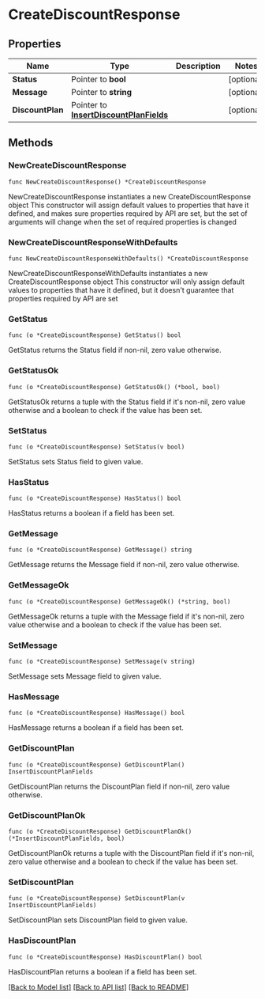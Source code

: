 # CreateDiscountResponse

## Properties

Name | Type | Description | Notes
------------ | ------------- | ------------- | -------------
**Status** | Pointer to **bool** |  | [optional] 
**Message** | Pointer to **string** |  | [optional] 
**DiscountPlan** | Pointer to [**InsertDiscountPlanFields**](InsertDiscountPlanFields.md) |  | [optional] 

## Methods

### NewCreateDiscountResponse

`func NewCreateDiscountResponse() *CreateDiscountResponse`

NewCreateDiscountResponse instantiates a new CreateDiscountResponse object
This constructor will assign default values to properties that have it defined,
and makes sure properties required by API are set, but the set of arguments
will change when the set of required properties is changed

### NewCreateDiscountResponseWithDefaults

`func NewCreateDiscountResponseWithDefaults() *CreateDiscountResponse`

NewCreateDiscountResponseWithDefaults instantiates a new CreateDiscountResponse object
This constructor will only assign default values to properties that have it defined,
but it doesn't guarantee that properties required by API are set

### GetStatus

`func (o *CreateDiscountResponse) GetStatus() bool`

GetStatus returns the Status field if non-nil, zero value otherwise.

### GetStatusOk

`func (o *CreateDiscountResponse) GetStatusOk() (*bool, bool)`

GetStatusOk returns a tuple with the Status field if it's non-nil, zero value otherwise
and a boolean to check if the value has been set.

### SetStatus

`func (o *CreateDiscountResponse) SetStatus(v bool)`

SetStatus sets Status field to given value.

### HasStatus

`func (o *CreateDiscountResponse) HasStatus() bool`

HasStatus returns a boolean if a field has been set.

### GetMessage

`func (o *CreateDiscountResponse) GetMessage() string`

GetMessage returns the Message field if non-nil, zero value otherwise.

### GetMessageOk

`func (o *CreateDiscountResponse) GetMessageOk() (*string, bool)`

GetMessageOk returns a tuple with the Message field if it's non-nil, zero value otherwise
and a boolean to check if the value has been set.

### SetMessage

`func (o *CreateDiscountResponse) SetMessage(v string)`

SetMessage sets Message field to given value.

### HasMessage

`func (o *CreateDiscountResponse) HasMessage() bool`

HasMessage returns a boolean if a field has been set.

### GetDiscountPlan

`func (o *CreateDiscountResponse) GetDiscountPlan() InsertDiscountPlanFields`

GetDiscountPlan returns the DiscountPlan field if non-nil, zero value otherwise.

### GetDiscountPlanOk

`func (o *CreateDiscountResponse) GetDiscountPlanOk() (*InsertDiscountPlanFields, bool)`

GetDiscountPlanOk returns a tuple with the DiscountPlan field if it's non-nil, zero value otherwise
and a boolean to check if the value has been set.

### SetDiscountPlan

`func (o *CreateDiscountResponse) SetDiscountPlan(v InsertDiscountPlanFields)`

SetDiscountPlan sets DiscountPlan field to given value.

### HasDiscountPlan

`func (o *CreateDiscountResponse) HasDiscountPlan() bool`

HasDiscountPlan returns a boolean if a field has been set.


[[Back to Model list]](../README.md#documentation-for-models) [[Back to API list]](../README.md#documentation-for-api-endpoints) [[Back to README]](../README.md)


